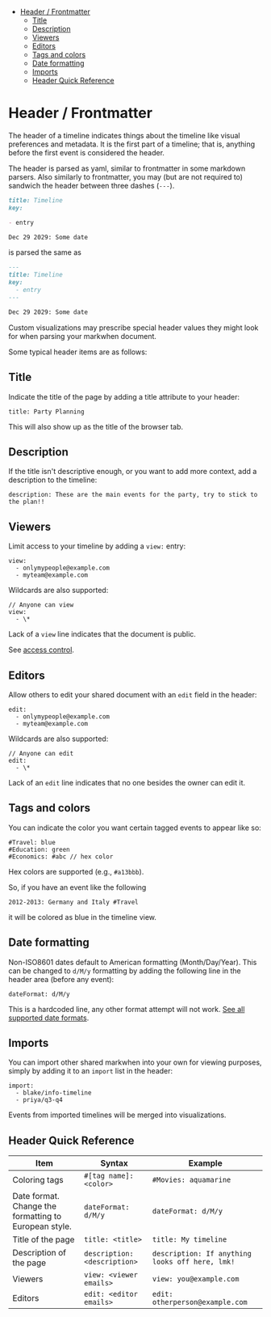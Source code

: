 <script setup>
import SubscriptionPillButtons from "../src/SubscriptionPillButtons.vue"

</script>

- [Header / Frontmatter](#header--frontmatter)
  - [Title](#title)
  - [Description](#description)
  - [Viewers](#viewers)
  - [Editors](#editors)
  - [Tags and colors](#tags-and-colors)
  - [Date formatting](#date-formatting)
  - [Imports](#imports)
  - [Header Quick Reference](#header-quick-reference)

# Header / Frontmatter

The header of a timeline indicates things about the timeline like visual preferences and metadata. It is the first part of a timeline; that is, anything before the first event is considered the header.

The header is parsed as yaml, similar to frontmatter in some markdown parsers. Also similarly to frontmatter, you may (but are not required to) sandwich the header between three dashes (`---`).

```md
title: Timeline
key:

- entry

Dec 29 2029: Some date
```

is parsed the same as

```md
---
title: Timeline
key:
  - entry
---

Dec 29 2029: Some date
```

Custom visualizations may prescribe special header values they might look for when parsing your markwhen document.

Some typical header items are as follows:

## Title

Indicate the title of the page by adding a title attribute to your header:

```
title: Party Planning
```

This will also show up as the title of the browser tab.

## Description

If the title isn't descriptive enough, or you want to add more context, add a description to the timeline:

```
description: These are the main events for the party, try to stick to the plan!!
```

## Viewers

<SubscriptionPillButtons/>

Limit access to your timeline by adding a `view:` entry:

```
view:
  - onlymypeople@example.com
  - myteam@example.com
```

Wildcards are also supported:

```
// Anyone can view
view:
  - \*
```

Lack of a `view` line indicates that the document is public.

See [access control](/interface/overview#access-control).

## Editors

<SubscriptionPillButtons/>

Allow others to edit your shared document with an `edit` field in the header:

```
edit:
  - onlymypeople@example.com
  - myteam@example.com
```

Wildcards are also supported:

```
// Anyone can edit
edit:
  - \*
```

Lack of an `edit` line indicates that no one besides the owner can edit it.

## Tags and colors

You can indicate the color you want certain tagged events to appear like so:

```
#Travel: blue
#Education: green
#Economics: #abc // hex color
```

Hex colors are supported (e.g., `#a13bbb`).

So, if you have an event like the following

```
2012-2013: Germany and Italy #Travel
```

it will be colored as blue in the timeline view.

## Date formatting

Non-ISO8601 dates default to American formatting (Month/Day/Year). This can be changed to `d/M/y` formatting by adding the following line in the header area (before any event):

```
dateFormat: d/M/y
```

This is a hardcoded line, any other format attempt will not work. [See all supported date formats](/syntax/dates-and-ranges).

## Imports

You can import other shared markwhen into your own for viewing purposes, simply by adding it to an `import` list in the header:
```
import:
  - blake/info-timeline
  - priya/q3-q4
```

Events from imported timelines will be merged into visualizations.

## Header Quick Reference

| Item                                                  | Syntax                       | Example                                         |
| ----------------------------------------------------- | ---------------------------- | ----------------------------------------------- |
| Coloring tags                                         | `#[tag name]: <color>`       | `#Movies: aquamarine`                           |
| Date format. Change the formatting to European style. | `dateFormat: d/M/y`          | `dateFormat: d/M/y`                             |
| Title of the page                                     | `title: <title>`             | `title: My timeline`                            |
| Description of the page                               | `description: <description>` | `description: If anything looks off here, lmk!` |
| Viewers                                               | `view: <viewer emails>`      | `view: you@example.com`                         |
| Editors                                               | `edit: <editor emails>`      | `edit: otherperson@example.com`                 |
